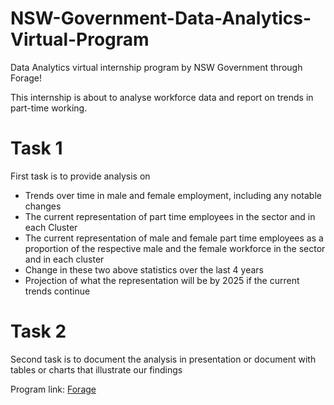# NSW-Government-Data-Analytics-Virtual-Program
Data Analytics virtual internship program by NSW Government through Forage!

This internship is about to analyse workforce data and report on trends in part-time working.

# Task 1
First task is to provide analysis on 
- Trends over time in male and female employment, including any notable changes
- The current representation of part time employees in the sector and in each Cluster
- The current representation of male and female part time employees as a proportion of the respective male and the female workforce in the sector and in each cluster
- Change in these two above statistics over the last 4 years
- Projection of what the representation will be by 2025 if the current trends continue

# Task 2
Second task is to document the analysis in presentation or document with tables or charts that illustrate our findings

Program link: [Forage](https://www.theforage.com/virtual-internships/program-divisions-show/LEvP9qwXSHsaZDBnB/eav9SErtwfNYHYL26?ref=87jnjsrQEx6guHcaq)
